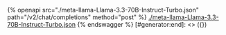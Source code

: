 [#generator:start]: <> ({ "template": "openapi" })
{% openapi src="./meta-llama-Llama-3.3-70B-Instruct-Turbo.json" path="/v2/chat/completions" method="post" %}
[./meta-llama-Llama-3.3-70B-Instruct-Turbo.json](./meta-llama-Llama-3.3-70B-Instruct-Turbo.json)
{% endswagger %}
[#generator:end]: <> ({})